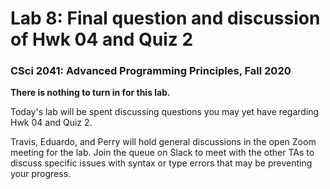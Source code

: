 # Lab 8: Final question and discussion of Hwk 04 and Quiz 2

### CSci 2041: Advanced Programming Principles, Fall 2020

**There is nothing to turn in for this lab.**

Today's lab will be spent discussing questions you may yet have
regarding Hwk 04 and Quiz 2.

Travis, Eduardo, and Perry will hold general discussions in the open
Zoom meeting for the lab. Join the queue on Slack to meet with the other TAs
to discuss specific issues with syntax or type errors that may be preventing
your progress.
